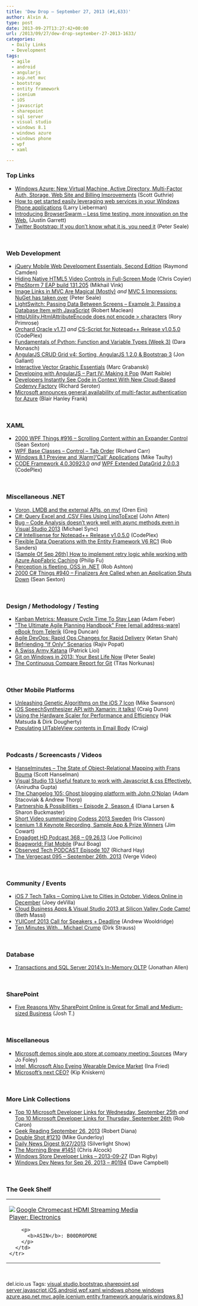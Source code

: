 ```yaml
---
title: 'Dew Drop – September 27, 2013 (#1,633)'
author: Alvin A.
type: post
date: 2013-09-27T13:27:42+00:00
url: /2013/09/27/dew-drop-september-27-2013-1633/
categories:
  - Daily Links
  - Development
tags:
  - agile
  - android
  - angularjs
  - asp.net mvc
  - bootstrap
  - entity framework
  - icenium
  - iOS
  - javascript
  - sharepoint
  - sql server
  - visual studio
  - windows 8.1
  - windows azure
  - windows phone
  - wpf
  - xaml

---
```

### <a name="top"></a>Top Links

  * <a href="http://weblogs.asp.net/scottgu/archive/2013/09/26/windows-azure-new-virtual-machine-active-directory-multi-factor-auth-storage-web-site-and-billing-improvements.aspx" target="_blank">Windows Azure: New Virtual Machine, Active Directory, Multi-Factor Auth, Storage, Web Site and Billing Improvements</a> (Scott Guthrie)
  * <a href="http://blogs.windows.com/windows_phone/b/wpdev/archive/2013/09/26/how-to-get-started-easily-leveraging-web-services-in-your-windows-phone-applications.aspx" target="_blank">How to get started easily leveraging web services in your Windows Phone applications</a> (Larry Lieberman)
  * <a href="http://blogs.windows.com/ie/b/ie/archive/2013/09/26/introducing-browserswarm-less-time-testing-more-innovation-on-the-web.aspx" target="_blank">Introducing BrowserSwarm – Less time testing, more innovation on the Web.</a> (Justin Garrett)
  * <a href="http://www.pseale.com/blog/2013/09/26/TwitterBootstrapIfYouDontKnowWhatItIsYouNeedIt.aspx" target="_blank">Twitter Bootstrap: If you don’t know what it is, you need it</a> (Peter Seale)

&#160;

### <a name="web"></a>Web Development

  * <a href="http://mobile.dzone.com/articles/jquery-mobile-web-development" target="_blank">jQuery Mobile Web Development Essentials, Second Edition</a> (Raymond Camden)
  * <a href="http://css-tricks.com/custom-controls-in-html5-video-full-screen/" target="_blank">Hiding Native HTML5 Video Controls in Full-Screen Mode</a> (Chris Coyier)
  * <a href="http://blog.jetbrains.com/phpstorm/2013/09/phpstorm-7-eap-build-131-205/?utm_source=rss&utm_medium=rss&utm_campaign=phpstorm-7-eap-build-131-205" target="_blank">PhpStorm 7 EAP build 131.205</a> (Mikhail Vink)
  * <a href="http://www.pseale.com/blog/2013/09/26/ImageLinksInMVCAreMagicalMostly.aspx" target="_blank">Image Links in MVC Are Magical (Mostly)</a> _and_ <a href="http://www.pseale.com/blog/2013/09/27/MVC5ImpressionsNuGetHasTakenOver.aspx" target="_blank">MVC 5 Impressions: NuGet has taken over</a> (Peter Seale)
  * <a href="http://feeds.dzone.com/~r/zones/dotnet/~3/EvOS-_AGcfw/lightswitch-passing-data-0" target="_blank">LightSwitch: Passing Data Between Screens &#8211; Example 3: Passing a Database Item with JavaScript</a> (Robert Maclean)
  * <a href="http://feedproxy.google.com/~r/RoryPrimrose/~3/lmWinhhccuQ/post.aspx" target="_blank">HttpUtility.HtmlAttributeEncode does not encode > characters</a> (Rory Primrose)
  * <a href="http://orchardoracle.codeplex.com/releases/view/112521" target="_blank">Orchard Oracle v1.7.1</a>&#160;_and_&#160;<a href="http://csscriptnpp.codeplex.com/releases/view/112430" target="_blank">CS-Script for Notepad++ Release v1.0.5.0</a> (CodePlex)
  * <a href="http://www.infragistics.com/community/blogs/d-coding/archive/2013/09/26/fundamentals-of-python-function-and-variable-types-week-3.aspx" target="_blank">Fundamentals of Python: Function and Variable Types (Week 3)</a> (Dara Monasch)
  * <a href="http://feedproxy.google.com/~r/jongallant/~3/wopv92uFlyo/angularjs-crud-grid-v4.html" target="_blank">AngularJS CRUD Grid v4: Sorting, AngularJS 1.2.0 & Bootstrap 3</a> (Jon Gallant)
  * <a href="http://feedproxy.google.com/~r/allTrades/~3/3Ae-VIoA5Bw/" target="_blank">Interactive Vector Graphic Essentials</a> (Marc Grabanski)
  * <a href="http://feeds.dzone.com/~r/zones/css/~3/Cjm0a2JGH_0/developing-angularjs-part-iv" target="_blank">Developing with AngularJS &#8211; Part IV: Making it Pop</a> (Matt Raible)
  * <a href="http://www.infoq.com/news/2013/09/codenvy-factory" target="_blank">Developers Instantly See Code in Context With New Cloud-Based Codenvy Factory</a> (Richard Seroter)
  * <a href="http://feedproxy.google.com/~r/geekwire/~3/iecEX4fvbSg/" target="_blank">Microsoft announces general availability of multi-factor authentication for Azure</a> (Blair Hanley Frank)

&#160;

### <a name="silverlight"></a>XAML

  * <a href="http://wpf.2000things.com/2013/09/27/916-scrolling-content-within-an-expander-control/" target="_blank">2000 WPF Things #916 – Scrolling Content within an Expander Control</a> (Sean Sexton)
  * <a href="http://feedproxy.google.com/~r/BlackwaspLatestAdditions/~3/9K0_syu5fM0/RSSLanding.aspx" target="_blank">WPF Base Classes &#8211; Control &#8211; Tab Order</a> (Richard Carr)
  * <a href="http://feedproxy.google.com/~r/mtaulty/~3/NmktzuCeis8/windows-8-1-preview-and-alarm-call-applications.aspx" target="_blank">Windows 8.1 Preview and ‘Alarm’/’Call’ Applications</a> (Mike Taulty)
  * <a href="http://codeframework.codeplex.com/releases/view/112454" target="_blank">CODE Framework 4.0.30923.0</a>&#160;_and_ <a href="http://wpfextendeddatagrid.codeplex.com/releases/view/112483" target="_blank">WPF Extended DataGrid 2.0.0.3</a> (CodePlex)

&#160;

### <a name="dotnet"></a>Miscellaneous .NET

  * <a href="http://feedproxy.google.com/~r/AyendeRahien/~3/Blp0_hmgn40/voron-lmdb-and-the-external-apis-on-my" target="_blank">Voron, LMDB and the external APIs, on my!</a> (Oren Eini)
  * <a href="http://www.codeproject.com/Articles/659643/Csharp-Query-Excel-and-CSV-Files-Using-LinqToExcel" target="_blank">C#: Query Excel and .CSV Files Using LinqToExcel</a> (John Atten)
  * <a href="http://feedproxy.google.com/~r/MichaelSync/~3/UC4olEXcFek/bug-code-analysis-doesnt-work-well-with-async-methods-even-in-visual-studio-2013" target="_blank">Bug – Code Analysis doesn’t work well with async methods even in Visual Studio 2013</a> (Michael Sync)
  * <a href="http://csscriptintellisesnse.codeplex.com/releases/view/112429" target="_blank">C# Intellisense for Notepad++ Release v1.0.5.0</a> (CodePlex)
  * <a href="http://feeds.dzone.com/~r/zones/dotnet/~3/qOYKYH72E1M/flexible-data-operations" target="_blank">Flexible Data Operations with the Entity Framework V6 RC1</a> (Rob Sanders)
  * <a href="http://blogs.msdn.com/b/codefx/archive/2013/09/27/sample-of-sep-26th-how-to-implement-retry-logic-while-working-with-azure-appfabric-caching.aspx" target="_blank">[Sample Of Sep 26th] How to implement retry logic while working with Azure AppFabric Caching</a> (Philip Fu)
  * <a href="http://feed.codeofrob.com/~/47108249/0/robashton~Perception-is-fleeting-OSS-in-NET.html" target="_blank">Perception is fleeting, OSS in .NET</a> (Rob Ashton)
  * <a href="http://csharp.2000things.com/2013/09/27/940-finalizers-are-called-when-an-application-shuts-down/" target="_blank">2000 C# Things #940 – Finalizers Are Called when an Application Shuts Down</a> (Sean Sexton)

&#160;

### <a name="design"></a>Design / Methodology / Testing

  * <a href="http://blog.assembla.com/assemblablog/tabid/12618/bid/102123/Kanban-Metrics-Measure-Cycle-Time-To-Stay-Lean.aspx" target="_blank">Kanban Metrics: Measure Cycle Time To Stay Lean</a> (Adam Feber)
  * <a href="http://coolthingoftheday.blogspot.com/2013/09/ultimate-agile-planning-handbook-free.html" target="_blank">"The Ultimate Agile Planning Handbook" Free [email address-ware] eBook from Telerik</a> (Greg Duncan)
  * <a href="http://feeds.dzone.com/~r/zones/agile/~3/uXOdsX8jwZ4/agile-devops-rapid-ops-changes" target="_blank">Agile DevOps: Rapid Ops Changes for Rapid Delivery</a> (Ketan Shah)
  * <a href="http://www.thousandtyone.com/blog/BefriendingIfOnlyScenarios.aspx" target="_blank">Befriending "If Only" Scenarios</a> (Rajiv Popat)
  * <a href="http://feedproxy.google.com/~r/LosTechies/~3/pY3jmrOiag8/" target="_blank">A Swiss Army Katana</a> (Patrick Lioi)
  * <a href="http://www.pseale.com/blog/2013/09/26/GitOnWindowsIn2013YourBestLifeNow.aspx" target="_blank">Git on Windows in 2013: Your Best Life Now</a> (Peter Seale)
  * <a href="http://blog.assembla.com/assemblablog/tabid/12618/bid/101175/The-Continuous-Compare-Report-for-Git.aspx" target="_blank">The Continuous Compare Report for Git</a> (Titas Norkunas)

&#160;

### <a name="mobile"></a>Other Mobile Platforms

  * <a href="http://blog.mikeswanson.com/post/62341902567" target="_blank">Unleashing Genetic Algorithms on the iOS 7 Icon</a> (Mike Swanson)
  * <a href="http://conceptdev.blogspot.com/2013/09/ios-speechsynthesizer-api-with-xamarin.html" target="_blank">iOS SpeechSynthesizer API with Xamarin: it talks!</a> (Craig Dunn)
  * <a href="http://feedproxy.google.com/~r/blogspot/hsDu/~3/DqAklSQ2F3M/using-hardware-scaler-for-performance.html" target="_blank">Using the Hardware Scaler for Performance and Efficiency</a> (Hak Matsuda & Dirk Dougherty)
  * <a href="http://www.developersalmanac.com/populating-uitableview-in-email-body/" target="_blank">Populating UITableView contents in Email Body</a> (Craig)

&#160;

### <a name="podcasts"></a>Podcasts / Screencasts / Videos

  * <a href="http://feedproxy.google.com/~r/HanselminutesWMA/~3/YyNvdS43UIg/default.aspx" target="_blank">Hanselminutes &#8211; The State of Object-Relational Mapping with Frans Bouma</a> (Scott Hanselman)
  * <a href="http://feedproxy.google.com/~r/geekswithblogs/~3/Nmokio2AiFg/visual-studio-13-useful-feature-to-work-with-javascript-amp.aspx" target="_blank">Visual Studio 13 Useful feature to work with Javascript & css Effectively.</a> (Anirudha Gupta)
  * <a href="http://5by5.tv/changelog/105" target="_blank">The Changelog 105: Ghost blogging platform with John O&#8217;Nolan</a> (Adam Stacoviak & Andrew Thorp)
  * <a href="http://www.futureworksconsulting.com/blog/2013/09/27/partnership-possibilities-episode-2-season-4/" target="_blank">Partnership & Possibilities – Episode 2, Season 4</a> (Diana Larsen & Sharon Buckmaster)
  * <a href="http://irisclasson.com/2013/09/26/short-video-summarizing-codess-2013-sweden/" target="_blank">Short Video summarizing Codess 2013 Sweden</a> (Iris Classon)
  * <a href="http://www.icenium.com/blog/icenium-team-blog/2013/09/27/icenium-1.8-keynote-recording-sample-app-prize-winners" target="_blank">Icenium 1.8 Keynote Recording, Sample App & Prize Winners</a> (Jim Cowart)
  * <a href="http://www.engadget.com/2013/09/26/engadget-hd-podcast-368/?utm_medium=feed&utm_source=Feed_Classic&utm_campaign=Engadget&ncid=rss_semi" target="_blank">Engadget HD Podcast 368 &#8211; 09.26.13</a> (Joe Pollicino)
  * <a href="http://boagworld.com/season/7/episode/0703/?utm_source=rss&utm_medium=rss&utm_campaign=0703" target="_blank">Boagworld: Flat Mobile</a> (Paul Boag)
  * <a href="http://www.windowsobserver.com/2013/09/26/observed-tech-podcast-episode-107/" target="_blank">Observed Tech PODCAST Episode 107</a> (Richard Hay)
  * <a href="http://www.theverge.com/2013/9/26/4774390/the-vergecast-095-september-26th-2013-video" target="_blank">The Vergecast 095 &#8211; September 26th, 2013</a> (Verge Video)

&#160;

### <a name="events"></a>Community / Events

  * <a href="http://www.globalnerdy.com/2013/09/26/ios-7-tech-talks-coming-live-to-cities-in-october-videos-online-in-december/" target="_blank">iOS 7 Tech Talks – Coming Live to Cities in October, Videos Online in December</a> (Joey deVilla)
  * <a href="http://blogs.msdn.com/b/bethmassi/archive/2013/09/26/cloud-business-apps-amp-visual-studio-2013-at-silicon-valley-code-camp.aspx" target="_blank">Cloud Business Apps & Visual Studio 2013 at Silicon Valley Code Camp!</a> (Beth Massi)
  * <a href="http://feeds.yuiblog.com/~r/YahooUserInterfaceBlog/~3/yokc1oFnfXk/" target="_blank">YUIConf 2013 Call for Speakers + Deadline</a> (Andrew Wooldridge)
  * <a href="http://feeds.feedblitz.com/~/47127384/0/dirkstrauss~Ten-Minutes-With-Michael-Crump" target="_blank">Ten Minutes With… Michael Crump</a> (Dirk Strauss)

&#160;

### <a name="sql"></a>Database

  * <a href="http://www.infoq.com/news/2013/09/Transactions-In-Memory-OLTP" target="_blank">Transactions and SQL Server 2014’s In-Memory OLTP</a> (Jonathan Allen)

&#160;

### <a name="sp"></a>SharePoint

  * <a href="http://community.office365.com/en-us/blogs/office_365_community_blog/archive/2013/09/26/five-reasons-why-sharepoint-online-is-great-for-small-medium-business.aspx" target="_blank">Five Reasons Why SharePoint Online is Great for Small and Medium-sized Business</a> (Josh T.)

&#160;

### <a name="misc"></a>Miscellaneous

  * <a href="http://www.zdnet.com/microsoft-demos-single-app-store-at-company-meeting-sources-7000021232/" target="_blank">Microsoft demos single app store at company meeting: Sources</a> (Mary Jo Foley)
  * <a href="http://allthingsd.com/20130927/intel-microsoft-also-have-their-eye-on-wearable-device-market/" target="_blank">Intel, Microsoft Also Eyeing Wearable Device Market</a> (Ina Fried)
  * <a href="http://feedproxy.google.com/~r/liveside/~3/YjVc2ysUZyY/" target="_blank">Microsoft’s next CEO?</a> (Kip Kniskern)

&#160;

### <a name="links"></a>More Link Collections

  * <a href="http://blogs.msdn.com/b/robcaron/archive/2013/09/26/top-10-microsoft-developer-links-for-wednesday-september-25th.aspx" target="_blank">Top 10 Microsoft Developer Links for Wednesday, September 25th</a> _and_ <a href="http://blogs.msdn.com/b/robcaron/archive/2013/09/26/top-10-microsoft-developer-links-for-thursday-september-26th.aspx" target="_blank">Top 10 Microsoft Developer Links for Thursday, September 26th</a> (Rob Caron)
  * <a href="http://feeds.regulargeek.com/~r/RegularGeek/~3/iPuU0UgbfMg/" target="_blank">Geek Reading September 26, 2013</a> (Robert Diana)
  * <a href="http://afreshcup.com/home/2013/9/27/double-shot-1210.html" target="_blank">Double Shot #1210</a> (Mike Gunderloy)
  * <a href="http://feedproxy.google.com/~r/silverlightshow/~3/VHmORM7Ijic/Daily-News-Digest-9-27-2013.aspx" target="_blank">Daily News Digest 9/27/2013</a> (Silverlight Show)
  * <a href="http://feedproxy.google.com/~r/ReflectivePerspective/~3/TZ8k8AqcRPA/" target="_blank">The Morning Brew #1451</a> (Chris Alcock)
  * <a href="http://feedproxy.google.com/~r/DanRigby/~3/-uoFlBM_RCY/" target="_blank">Windows Store Developer Links &#8211; 2013-09-27</a> (Dan Rigby)
  * <a href="http://www.windowsdevnews.com/Blogs.aspx?ID=267" target="_blank">Windows Dev News for Sep 26, 2013 &#8211; #0194</a> (Dave Campbell)

&#160;

### <a name="shelf"></a>The Geek Shelf

<div id="scid:7dc1bd33-94bd-46fd-a20b-0131235bcd47:0903e57e-d7c2-4c6a-bb93-3f38e501f75f" class="wlWriterEditableSmartContent" style="float: none; padding-bottom: 0px; padding-top: 0px; padding-left: 0px; margin: 0px; display: inline; padding-right: 0px">
  <table cellspacing="0" cellpadding="2" width="400" border="0" unselectable="on">
    <tr>
      <td valign="top" width="400">
        <p>
          <a title="Google Chromecast HDMI Streaming Media Player: Electronics" href="http://www.amazon.com/exec/obidos/ASIN/B00DR0PDNE/alvinashcraft-20"><img data-recalc-dims="1" decoding="async" src="https://i0.wp.com/images.amazon.com/images/P/B00DR0PDNE.01.MZZZZZZZ.jpg?w=660" border="0" align="left" style="float:left" />Google Chromecast HDMI Streaming Media Player: Electronics</a>
        </p>
        
        <p>
          <b>ASIN</b>: B00DR0PDNE
        </p>
      </td>
    </tr>
  </table>
</div>

&#160;

<div id="scid:0767317B-992E-4b12-91E0-4F059A8CECA8:7fc44bb9-c45f-4b6d-bcda-2ab78a0129a7" class="wlWriterEditableSmartContent" style="float: none; padding-bottom: 0px; padding-top: 0px; padding-left: 0px; margin: 0px; display: inline; padding-right: 0px">
  del.icio.us Tags: <a href="http://del.icio.us/popular/visual+studio" rel="tag">visual studio</a>,<a href="http://del.icio.us/popular/bootstrap" rel="tag">bootstrap</a>,<a href="http://del.icio.us/popular/sharepoint" rel="tag">sharepoint</a>,<a href="http://del.icio.us/popular/sql+server" rel="tag">sql server</a>,<a href="http://del.icio.us/popular/javascript" rel="tag">javascript</a>,<a href="http://del.icio.us/popular/iOS" rel="tag">iOS</a>,<a href="http://del.icio.us/popular/android" rel="tag">android</a>,<a href="http://del.icio.us/popular/wpf" rel="tag">wpf</a>,<a href="http://del.icio.us/popular/xaml" rel="tag">xaml</a>,<a href="http://del.icio.us/popular/windows+phone" rel="tag">windows phone</a>,<a href="http://del.icio.us/popular/windows+azure" rel="tag">windows azure</a>,<a href="http://del.icio.us/popular/asp.net+mvc" rel="tag">asp.net mvc</a>,<a href="http://del.icio.us/popular/agile" rel="tag">agile</a>,<a href="http://del.icio.us/popular/icenium" rel="tag">icenium</a>,<a href="http://del.icio.us/popular/entity+framework" rel="tag">entity framework</a>,<a href="http://del.icio.us/popular/angularjs" rel="tag">angularjs</a>,<a href="http://del.icio.us/popular/windows+8.1" rel="tag">windows 8.1</a>
</div>